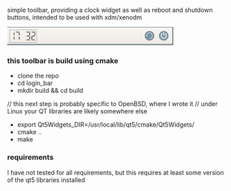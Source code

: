 simple toolbar, providing a clock widget as well as reboot and shutdown buttons, intended to be used with xdm/xenodm

![alt text](https://raw.githubusercontent.com/skraatz/login_bar/master/screenshot.png)

### this toolbar is build using cmake

 * clone the repo
 * cd login_bar
 * mkdir build && cd build
 
 // this next  step is probably specific to OpenBSD, where I wrote it
 // under Linux your QT libraries are likely somewhere else
 * export Qt5Widgets_DIR=/usr/local/lib/qt5/cmake/Qt5Widgets/ 
 * cmake ..
 * make

### requirements

I have not tested for all requirements, but this requires at least some version
of the qt5 libraries installed
